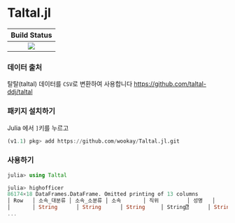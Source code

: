 # Taltal.jl

|  **Build Status**               |
|:-------------------------------:|
|  [![][travis-img]][travis-url]  |


### 데이터 출처
  탈탈(taltal) 데이터를 `CSV`로 변환하여 사용합니다
  https://github.com/taltal-ddj/taltal


### 패키지 설치하기
  Julia 에서 `]`키를 누르고
```julia
(v1.1) pkg> add https://github.com/wookay/Taltal.jl.git
```


### 사용하기
```julia
julia> using Taltal

julia> highofficer
86174×18 DataFrames.DataFrame. Omitted printing of 13 columns
│ Row   │ 소속_대분류 │ 소속_소분류 │ 소속       │ 직위         │ 성명   │
│       │ String      │ String      │ String     │ String⍰      │ String │
...
```


[travis-img]: https://api.travis-ci.org/wookay/Taltal.jl.svg?branch=master
[travis-url]: https://travis-ci.org/wookay/Taltal.jl
